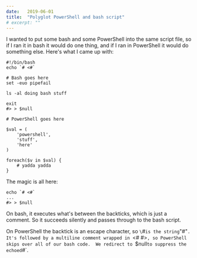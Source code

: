 ```yaml
---
date:   2019-06-01
title:  "Polyglot PowerShell and bash script"
# excerpt: ""
---
```


I wanted to put some bash and some PowerShell into the same script file, so if I ran it in bash it would do one thing,
and if I ran in PowerShell it would do something else.  Here's what I came up with:

```
#!/bin/bash
echo `# <#`

# Bash goes here
set -euo pipefail

ls -al doing bash stuff

exit
#> > $null

# PowerShell goes here

$val = (
    'powershell',
    'stuff',
    'here'
)

foreach($v in $val) {
    # yadda yadda
}
```

The magic is all here:

```
echo `# <#`
...
#> > $null
```

On bash, it executes what's between the backticks, which is just a comment.  So it succeeds silently and passes through to the bash script.

On PowerShell the backtick is an escape character, so `\`#` is the string `"#"`.  It's followed by a multiline comment wrapped in `<# #>`,
so PowerShell skips over all of our bash code.  We redirect to `$null` to suppress the echoed `#`.
